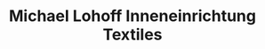 ---
title: "Michael Lohoff Inneneinrichtung Textiles"
url: /duesseldorf/michael-lohoff-inneneinrichtung-textiles/
shop: Raumausstattung
---